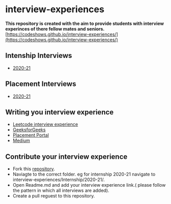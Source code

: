 # interview-experiences
**This repository is created with the aim to provide students with interview experinces of there fellow mates and seniors.**
[https://codeshows.github.io/interview-experiences/](https://codeshows.github.io/interview-experiences/)

## Intenship Interviews
* [2020-21](Internship/2020-21/)

## Placement Interviews
* [2020-21]()

## Writing you interview experience
* [Leetcode interview experience](https://leetcode.com/discuss/interview-experience)
* [GeeksforGeeks](https://www.geeksforgeeks.org/write-interview-experience/)
* [Placement Portal](http://placements.mnit.ac.in/interview-experiences)
* [Medium](https://help.medium.com/hc/en-us/articles/225168768-Write-a-post)

## Contribute your interview experience
* Fork this [repository](https://github.com/Codeshows/interview-experiences/).
* Naviagte to the correct folder. eg for internship 2020-21 navigate to interview-experiences/Internship/2020-21/.
* Open Readme.md and add your interview experience link.( please follow the pattern in which all interviews are added).
* Create a pull reguest to this repository.



